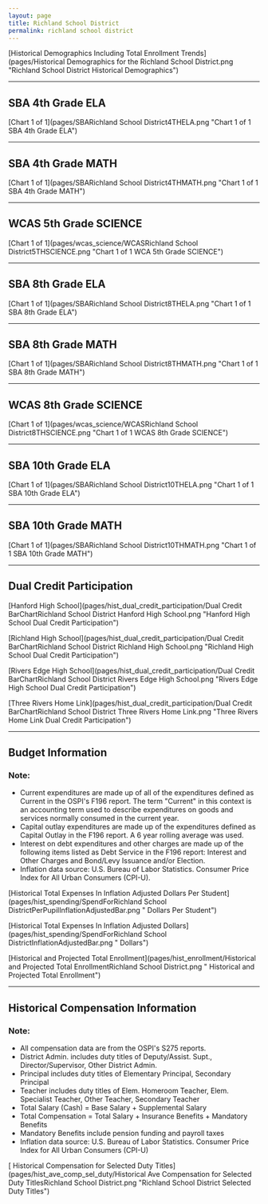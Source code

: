 ```yaml
---
layout: page
title: Richland School District
permalink: richland school district
---
```



[Historical Demographics Including Total Enrollment Trends](pages/Historical Demographics for the Richland School District.png "Richland School District Historical Demographics")

___

## SBA 4th Grade ELA

[Chart 1 of 1](pages/SBARichland School District4THELA.png "Chart 1 of 1 SBA 4th Grade ELA")


___

## SBA 4th Grade MATH

[Chart 1 of 1](pages/SBARichland School District4THMATH.png "Chart 1 of 1 SBA 4th Grade MATH")


___

## WCAS 5th Grade SCIENCE

[Chart 1 of 1](pages/wcas_science/WCASRichland School District5THSCIENCE.png "Chart 1 of 1 WCA 5th Grade SCIENCE")


___

## SBA 8th Grade ELA

[Chart 1 of 1](pages/SBARichland School District8THELA.png "Chart 1 of 1 SBA 8th Grade ELA")


___

## SBA 8th Grade MATH

[Chart 1 of 1](pages/SBARichland School District8THMATH.png "Chart 1 of 1 SBA 8th Grade MATH")


___

## WCAS 8th Grade SCIENCE

[Chart 1 of 1](pages/wcas_science/WCASRichland School District8THSCIENCE.png "Chart 1 of 1 WCAS 8th Grade SCIENCE")


___

## SBA 10th Grade ELA

[Chart 1 of 1](pages/SBARichland School District10THELA.png "Chart 1 of 1 SBA 10th Grade ELA")


___

## SBA 10th Grade MATH

[Chart 1 of 1](pages/SBARichland School District10THMATH.png "Chart 1 of 1 SBA 10th Grade MATH")


___

## Dual Credit Participation

[Hanford High School](pages/hist_dual_credit_participation/Dual Credit BarChartRichland School District Hanford High School.png "Hanford High School Dual Credit Participation")

[Richland High School](pages/hist_dual_credit_participation/Dual Credit BarChartRichland School District Richland High School.png "Richland High School Dual Credit Participation")

[Rivers Edge High School](pages/hist_dual_credit_participation/Dual Credit BarChartRichland School District Rivers Edge High School.png "Rivers Edge High School Dual Credit Participation")

[Three Rivers Home Link](pages/hist_dual_credit_participation/Dual Credit BarChartRichland School District Three Rivers Home Link.png "Three Rivers Home Link Dual Credit Participation")


___

## Budget Information
### Note:
- Current expenditures are made up of all of the expenditures defined as Current in the OSPI's F196 report. The term "Current" in this context is an accounting term used to describe expenditures on goods and services normally consumed in the current year.
- Capital outlay expenditures are made up of the expenditures defined as Capital Outlay in the F196 report. A 6 year rolling average was used.
- Interest on debt expenditures and other charges are made up of the following items listed as Debt Service in the F196 report: Interest and Other Charges and Bond/Levy Issuance and/or Election.
- Inflation data source: U.S. Bureau of Labor Statistics. Consumer Price Index for All Urban Consumers (CPI-U).

[Historical Total Expenses In Inflation Adjusted Dollars Per Student](pages/hist_spending/SpendForRichland School DistrictPerPupilInflationAdjustedBar.png " Dollars Per Student")

[Historical Total Expenses In Inflation Adjusted Dollars](pages/hist_spending/SpendForRichland School DistrictInflationAdjustedBar.png " Dollars")

[Historical and Projected Total Enrollment](pages/hist_enrollment/Historical and Projected Total EnrollmentRichland School District.png " Historical and Projected Total Enrollment")


___

## Historical Compensation Information
### Note:
- All compensation data are from the OSPI's S275 reports.
- District Admin. includes duty titles of Deputy/Assist. Supt., Director/Supervisor, Other District Admin.
- Principal includes duty titles of Elementary Principal, Secondary Principal
- Teacher includes duty titles of Elem. Homeroom Teacher, Elem. Specialist Teacher, Other Teacher, Secondary Teacher
- Total Salary (Cash) = Base Salary + Supplemental Salary
- Total Compensation = Total Salary + Insurance Benefits + Mandatory Benefits
- Mandatory Benefits include pension funding and payroll taxes
- Inflation data source: U.S. Bureau of Labor Statistics. Consumer Price Index for All Urban Consumers (CPI-U)

[ Historical Compensation for Selected Duty Titles](pages/hist_ave_comp_sel_duty/Historical Ave Compensation for Selected Duty TitlesRichland School District.png "Richland School District Selected Duty Titles")

